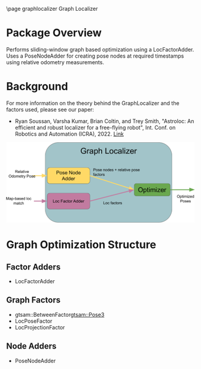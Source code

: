 \page graphlocalizer Graph Localizer 

# Package Overview
Performs sliding-window graph based optimization using a LocFactorAdder. Uses a PoseNodeAdder for creating pose nodes at required timestamps using relative odometry measurements.

# Background
For more information on the theory behind the GraphLocalizer and the factors used, please see our paper: 
* Ryan Soussan, Varsha Kumar, Brian Coltin, and Trey Smith, "Astroloc: An efficient and robust localizer for a free-flying robot", Int. Conf. on Robotics and Automation (ICRA), 2022. [Link](https://ieeexplore.ieee.org/stamp/stamp.jsp?tp=&arnumber=9811919 "Link")

<p align="center">
<img src="../doc/images/graph_localizer.png" width="550">
</p>

# Graph Optimization Structure 
## Factor Adders
* LocFactorAdder
## Graph Factors
* gtsam::BetweenFactor<gtsam::Pose3> 
* LocPoseFactor 
* LocProjectionFactor 
## Node Adders
* PoseNodeAdder 
